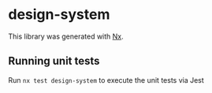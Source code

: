 # design-system

This library was generated with [Nx](https://nx.dev).

## Running unit tests

Run `nx test design-system` to execute the unit tests via Jest
